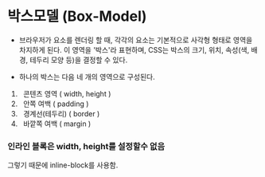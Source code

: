 # 박스모델 (Box-Model)

- 브라우저가 요소를 렌더링 할 때, 각각의 요소는 기본적으로 사각형 형태로 영역을 차지하게 된다. 이 영역을 '박스'라 표현하며, CSS는 박스의 크기, 위치, 속성(색, 배경, 테두리 모양 등)을 결정할 수 있다.

- 하나의 박스는 다음 네 개의 영역으로 구성된다.

1. &nbsp; 콘텐츠 영역 ( width, height )
2. &nbsp; 안쪽 여백 ( padding )
3. &nbsp; 경계선(테두리) ( border )
4. &nbsp; 바깥쪽 여백 ( margin )

### 인라인 블록은 width, height를 설정할수 없음
그렇기 때문에 inline-block를 사용함.